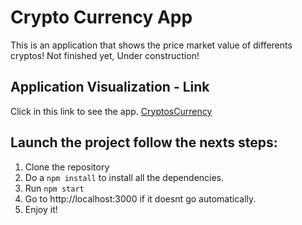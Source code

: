 
# Crypto Currency App

This is an application that shows the price market value of differents cryptos! 
Not finished yet, Under construction!

## Application Visualization - Link

Click in this link to see the app. [CryptosCurrency](https://cryptoscurrency.vercel.app/)

## Launch the project follow the nexts steps: 

1. Clone the repository
2. Do a `npm install` to install all the dependencies.
3. Run `npm start`
4. Go to http://localhost:3000 if it doesnt go automatically.
5. Enjoy it!

